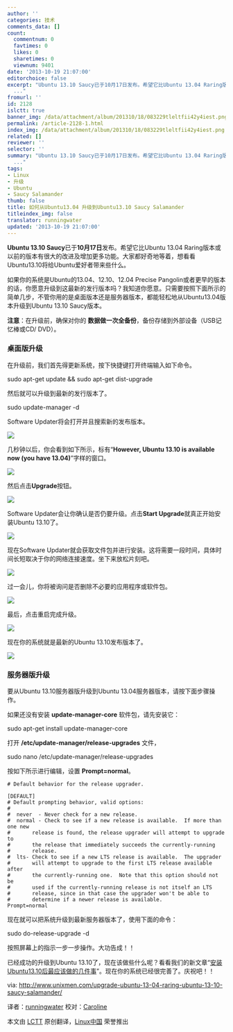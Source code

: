 ```yaml
---
author: ''
categories: 技术
comments_data: []
count:
  commentnum: 0
  favtimes: 0
  likes: 0
  sharetimes: 0
  viewnum: 9401
date: '2013-10-19 21:07:00'
editorchoice: false
excerpt: "Ubuntu 13.10 Saucy已于10月17日发布。希望它比Ubuntu 13.04 Raring版本或以前的版本有很大的改进及增加更多功能。大家都好奇地等着，想看看Ubuntu13.10将给Ubuntu爱好者带来些什么。\r\n如果你的系统是Ubuntu的13.04、
  ..."
fromurl: ''
id: 2128
islctt: true
banner_img: /data/attachment/album/201310/18/083229tleltfii42y4iest.png
permalink: /article-2128-1.html
index_img: /data/attachment/album/201310/18/083229tleltfii42y4iest.png.thumb.jpg
related: []
reviewer: ''
selector: ''
summary: "Ubuntu 13.10 Saucy已于10月17日发布。希望它比Ubuntu 13.04 Raring版本或以前的版本有很大的改进及增加更多功能。大家都好奇地等着，想看看Ubuntu13.10将给Ubuntu爱好者带来些什么。\r\n如果你的系统是Ubuntu的13.04、
  ..."
tags:
- Linux
- 升级
- Ubuntu
- Saucy Salamander
thumb: false
title: 如何从Ubuntu13.04 升级到Ubuntu13.10 Saucy Salamander
titleindex_img: false
translator: runningwater
updated: '2013-10-19 21:07:00'
---
```


**Ubuntu 13.10 Saucy**已于**10月17日**发布。希望它比Ubuntu 13.04 Raring版本或以前的版本有很大的改进及增加更多功能。大家都好奇地等着，想看看Ubuntu13.10将给Ubuntu爱好者带来些什么。


如果你的系统是Ubuntu的13.04、12.10、12.04 Precise Pangolin或者更早的版本的话，你愿意升级到这最新的发行版本吗？我知道你愿意。只需要按照下面所示的简单几步，不管你用的是桌面版本还是服务器版本，都能轻松地从Ubuntu13.04版本升级到Ubuntu 13.10 Saucy版本。


**注意**：在升级前，确保对你的 **数据做一次全备份**，备份存储到外部设备（USB记忆棒或CD/ DVD）。


### **桌面版升级**


在升级前，我们首先得更新系统，按下快捷键打开终端输入如下命令。


sudo apt-get update && sudo apt-get dist-upgrade


然后就可以升级到最新的发行版本了。


sudo update-manager -d


Software Updater将会打开并且搜索新的发布版本。


 ![](/data/attachment/album/201310/18/083229tleltfii42y4iest.png)


几秒钟以后，你会看到如下所示，标有“**However, Ubuntu 13.10 is available now (you have 13.04)**”字样的窗口。


 ![](/data/attachment/album/201310/18/083230592m5l3rii4w3f05.png)


然后点击**Upgrade**按钮。


 ![](/data/attachment/album/201310/18/083231bwpizfggipb22jg9.png)


Software Updater会让你确认是否仍要升级。点击**Start Upgrade**就真正开始安装Ubuntu 13.10了。


 ![](/data/attachment/album/201310/18/083232efhfooa5c9fnfb5a.png)


现在Software Updater就会获取文件包并进行安装。这将需要一段时间，具体时间长短取决于你的网络连接速度。坐下来放松片刻吧。


 ![](/data/attachment/album/201310/18/083233pinnw0ie22zpv02z.png)


过一会儿，你将被询问是否删除不必要的应用程序或软件包。


 ![](/data/attachment/album/201310/18/083235lvz61vw2z1oimv06.png)


最后，点击重启完成升级。


 ![](/data/attachment/album/201310/18/083236qxxrjlvxawrjrxaw.png)


现在你的系统就是最新的Ubuntu 13.10发布版本了。


![](/data/attachment/album/201310/18/083238a6ura6vs72rlrv5u.png) 


### **服务器版升级**


要从Ubuntu 13.10服务器版升级到Ubuntu 13.04服务器版本，请按下面步骤操作。


如果还没有安装 **update-manager-core** 软件包，请先安装它：


sudo apt-get install update-manager-core


打开 **/etc/update-manager/release-upgrades** 文件，


sudo nano /etc/update-manager/release-upgrades


按如下所示进行编辑，设置 **Prompt=normal**。



```
# Default behavior for the release upgrader.

[DEFAULT]
# Default prompting behavior, valid options:
#
#  never  - Never check for a new release.
#  normal - Check to see if a new release is available.  If more than one new
#       release is found, the release upgrader will attempt to upgrade to
#       the release that immediately succeeds the currently-running
#       release.
#  lts- Check to see if a new LTS release is available.  The upgrader
#       will attempt to upgrade to the first LTS release available after
#       the currently-running one.  Note that this option should not be
#       used if the currently-running release is not itself an LTS
#       release, since in that case the upgrader won't be able to
#       determine if a newer release is available.
Prompt=normal
```

现在就可以把系统升级到最新服务器版本了，使用下面的命令：


sudo do-release-upgrade -d


按照屏幕上的指示一步一步操作。大功告成！！


已经成功的升级到Ubuntu 13.10了，现在该做些什么呢？看看我们的新文章“[安装Ubuntu13.10后最应该做的几件事](http://www.unixmen.com/top-things-installing-ubuntu-13-10/)”。现在你的系统已经很完善了。庆祝吧！！


 


via: <http://www.unixmen.com/upgrade-ubuntu-13-04-raring-ubuntu-13-10-saucy-salamander/>


译者：[runningwater](https://github.com/runningwater) 校对：[Caroline](https://github.com/carolinewuyan)


本文由 [LCTT](https://github.com/LCTT/TranslateProject) 原创翻译，[Linux中国](http://linux.cn/) 荣誉推出